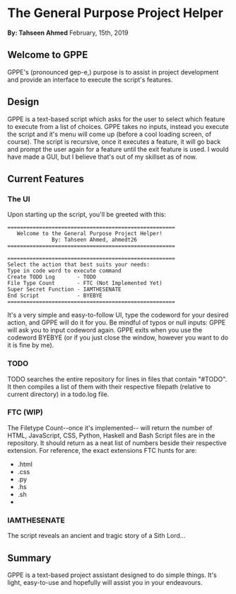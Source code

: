 # The General Purpose Project Helper
**By: Tahseen Ahmed**
February, 15th, 2019

## Welcome to GPPE
GPPE's (pronounced gep-e,) purpose is to assist in project development and provide an interface to execute the script's features.

## Design
GPPE is a text-based script which asks for the user to select which feature to execute from a list of choices.
GPPE takes no inputs, instead you execute the script and it's menu will come up (before a cool loading screen, of course).
The script is recursive, once it executes a feature, it will go back and prompt the user again for a feature until the exit feature is used. 
I would have made a GUI, but I believe that's out of my skillset as of now.

## Current Features
### The UI
Upon starting up the script, you'll be greeted with this:
```
=====================================================
   Welcome to the General Purpose Project Helper!
              By: Tahseen Ahmed, ahmedt26
=====================================================

=====================================================
Select the action that best suits your needs:
Type in code word to execute command
Create TODO Log       - TODO
File Type Count       - FTC (Not Implemented Yet)
Super Secret Function - IAMTHESENATE
End Script            - BYEBYE
=====================================================
```
It's a very simple and easy-to-follow UI, type the codeword for your desired action, and GPPE will do it for you. Be mindful of typos or null inputs: GPPE will ask you to input codeword again. GPPE exits when you use the codeword BYEBYE (or if you just close the window, however you want to do it is fine by me).

### TODO
TODO searches the entire repository for lines in files that contain "#TODO". It then compiles a list of them with their respective filepath (relative to current directory) in a todo.log file.

### FTC (WIP)
The Filetype Count--once it's implemented-- will return the number of HTML, JavaScript, CSS, Python, Haskell and Bash Script files are in the repository. It should return as a neat list of numbers beside their respective extension. 
For reference, the exact extensions FTC hunts for are:
* .html
* .css
* .py
* .hs 
* .sh
* 
### IAMTHESENATE
The script reveals an ancient and tragic story of a Sith Lord...

## Summary
GPPE is a text-based project assistant designed to do simple things. It's light, easy-to-use and hopefully will assist you in your endeavours.

